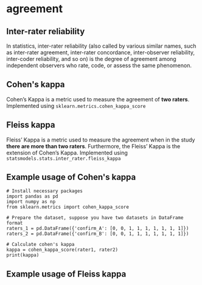 # agreement

## Inter-rater reliability
In statistics, inter-rater reliability (also called by various similar names, such as inter-rater agreement, inter-rater concordance, inter-observer reliability, inter-coder reliability, and so on) is the degree of agreement among independent observers who rate, code, or assess the same phenomenon.

## Cohen's kappa
Cohen’s Kappa is a metric used to measure the agreement of **two raters**. Implemented using `sklearn.metrics.cohen_kappa_score`

## Fleiss kappa
Fleiss’ Kappa is a metric used to measure the agreement when in the study **there are more than two raters**. Furthermore, the Fleiss’ Kappa is the extension of Cohen’s Kappa. Implemented using `statsmodels.stats.inter_rater.fleiss_kappa`

## Example usage of Cohen's kappa
```
# Install necessary packages
import pandas as pd
import numpy as np
from sklearn.metrics import cohen_kappa_score

# Prepare the dataset, suppose you have two datasets in DataFrame format
raters_1 = pd.DataFrame({'confirm_A': [0, 0, 1, 1, 1, 1, 1, 1, 1]})
raters_2 = pd.DataFrame({'confirm_B': [0, 0, 1, 1, 1, 1, 1, 1, 1]})

# Calculate cohen's kappa
kappa = cohen_kappa_score(rater1, rater2)
print(kappa)
```
## Example usage of Fleiss kappa
